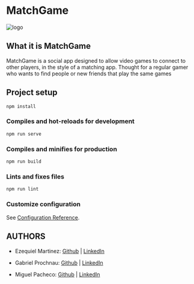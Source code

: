 # MatchGame

![logo](https://github.com/Miguel22247/MatchGame/blob/main/src/assets/GameMatch.png)

## What it is MatchGame
MatchGame is a social app designed to allow video games to connect to other players, in the style of a matching app. Thought for a regular gamer who wants to find people or new friends that play the same games

## Project setup
```
npm install
```

### Compiles and hot-reloads for development
```
npm run serve
```

### Compiles and minifies for production
```
npm run build
```

### Lints and fixes files
```
npm run lint
```

### Customize configuration
See [Configuration Reference](https://cli.vuejs.org/config/).

## AUTHORS
- Ezequiel Martinez: [Github](https://github.com/ezedksl) | [LinkedIn](https://www.linkedin.com/in/ezequiel-martinez-rodriguez/)

- Gabriel Prochnau: [Github](https://github.com/Rielch) | [LinkedIn](https://www.linkedin.com/in/gabriel-prochnau-58447a1b7/)

- Miguel Pacheco: [Github](https://github.com/Miguel22247) | [LinkedIn](https://www.linkedin.com/in/miguel-pacheco-ruiz/)
